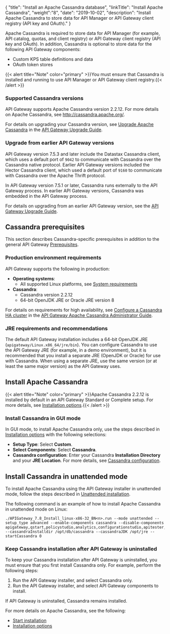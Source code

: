 {
"title": "Install an Apache Cassandra database",
"linkTitle": "Install Apache Cassandra",
"weight":"8",
"date": "2019-10-02",
"description": "Install Apache Cassandra to store data for API Manager or API Gateway client registry (API key and OAuth)."
}

Apache Cassandra is required to store data for API Manager (for example, API catalog, quotas, and client registry) or API Gateway client registry (API key and OAuth). In addition, Cassandra is optional to store data for the following API Gateway components:

* Custom KPS table definitions and data
* OAuth token stores

{{< alert title="Note" color="primary" >}}You must ensure that Cassandra is installed and running to use API Manager or API Gateway client registry.{{< /alert >}}

### Supported Cassandra versions

API Gateway supports Apache Cassandra version 2.2.12. For more details on Apache Cassandra, see <http://cassandra.apache.org/>.

For details on upgrading your Cassandra version, see [Upgrade Apache Cassandra](/csh?context=801&product=prod-api-gateway-77) in the [API Gateway Upgrade Guide](/bundle/APIGateway_77_UpgradeGuide_allOS_en_HTML5).

### Upgrade from earlier API Gateway versions

API Gateway version 7.5.3 and later include the Datastax Cassandra client, which uses a default port of `9042` to communicate with Cassandra over the Cassandra native protocol. Earlier API Gateway versions included the Hector Cassandra client, which used a default port of `9160` to communicate with Cassandra over the Apache Thrift protocol.

In API Gateway version 7.5.1 or later, Cassandra runs externally to the API Gateway process. In earlier API Gateway versions, Cassandra was embedded in the API Gateway process.

For details on upgrading from an earlier API Gateway version, see the [API Gateway Upgrade Guide](/bundle/APIGateway_77_UpgradeGuide_allOS_en_HTML5).

## Cassandra prerequisites

This section describes Cassandra-specific prerequisites in addition to the general API Gateway [Prerequisites](/docs/apigtw_install/system_requirements).

### Production environment requirements

API Gateway supports the following in production:

* **Operating systems**:
    * All supported Linux platforms, see [System requirements](/docs/apigtw_install/system_requirements#linux)
* **Cassandra**:
    * Cassandra version 2.2.12
    * 64-bit OpenJDK JRE or Oracle JRE version 8

For details on requirements for high availability, see [Configure a Cassandra HA cluster](/csh?context=1300&product=prod-api-gateway-77) in the [API Gateway Apache Cassandra Administrator Guide](/bundle/APIGateway_77_CassandraGuide_allOS_en_HTML5/).

### JRE requirements and recommendations

The default API Gateway installation includes a 64-bit OpenJDK JRE (`apigateway/Linux.x86_64/jre/bin`). You can configure Cassandra to use the API Gateway JRE (for example, in a demo environment), but it is recommended that you install a separate JRE (OpenJDK or Oracle) for use with Cassandra. When using a separate JRE, use the same version (or at least the same major version) as the API Gateway uses.

## Install Apache Cassandra

{{< alert title="Note" color="primary" >}}Apache Cassandra 2.2.12 is installed by default in an API Gateway Standard or Complete setup. For more details, see [Installation options](/docs/apigtw_install/installation).{{< /alert >}}

### Install Cassandra in GUI mode

In GUI mode, to install Apache Cassandra only, use the steps described in [Installation options](/docs/apigtw_install/installation) with the following selections:

* **Setup Type**: Select **Custom**.
* **Select Components**: Select **Cassandra**.
* **Cassandra configuration**: Enter your Cassandra **Installation Directory** and your **JRE Location**. For more details, see [Cassandra configuration](/docs/apigtw_install/installation#cassandra-configuration).

## Install Cassandra in unattended mode

To install Apache Cassandra using the API Gateway installer in unattended mode, follow the steps described in [Unattended installation](/docs/apigtw_install/installation_unattended#unattended_mode_options).

The following command is an example of how to install Apache Cassandra in unattended mode on Linux:

```
./APIGateway_7.8_Install_linux-x86-32_BN<n>.run --mode unattended --setup_type advanced --enable-components cassandra --disable-components apigateway,qstart,policystudio,analytics,configurationstudio,apitester,apimgmt,packagedeploytools --cassandraInstalldir /opt/db/cassandra --cassandraJDK /opt/jre --startCassandra 0
```

### Keep Cassandra installation after API Gateway is uninstalled

To keep your Cassandra installation after API Gateway is uninstalled, you must ensure that you first install Cassandra only. For example, perform the following steps:

1. Run the API Gateway installer, and select Cassandra only.
2. Run the API Gateway installer, and select API Gateway components to install.

If API Gateway is uninstalled, Cassandra remains installed.

For more details on Apache Cassandra, see the following:

* [Start installation](http://cassandra.apache.org/)
* [Installation options](http://docs.datastax.com/en/cassandra/2.2/)
